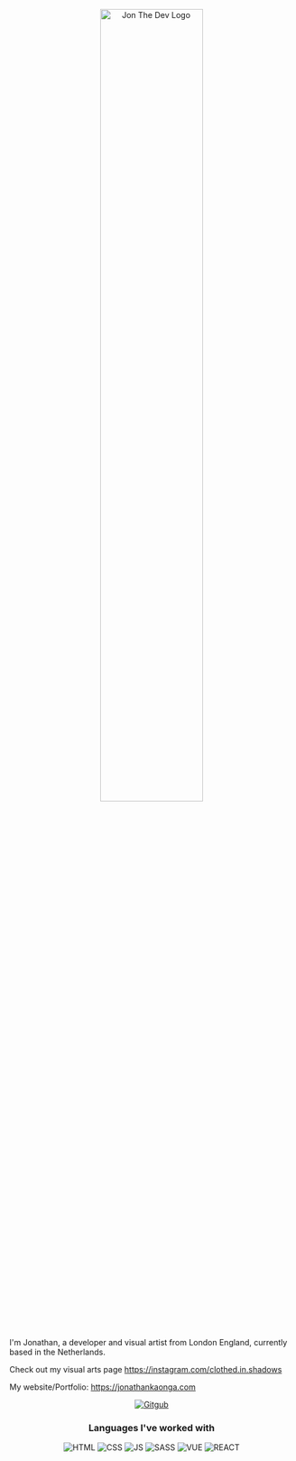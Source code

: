 <p align="center">
  <a href="https://github.com/jonthedev"><img src="https://github.com/jonthedev/jonthedev/" alt="Jon The Dev Logo" width="60%"></a>
</p>
  
I'm Jonathan, a developer and visual artist from London England, currently based in the Netherlands.

Check out my visual arts page https://instagram.com/clothed.in.shadows

My website/Portfolio: https://jonathankaonga.com
<p align="center">
 <a href="https://github.com/jonthedev"><img src="https://img.shields.io/badge/GitHub-100000?style=for-the-badge&logo=github&logoColor=white" alt="Gitgub"></a>
</p>

<h3 align="center">Languages I've worked with</h3>
<p align="center">
  <img src="https://img.shields.io/badge/HTML5-E34F26?style=for-the-badge&logo=html5&logoColor=white" alt="HTML">
  <img src="https://img.shields.io/badge/CSS-239120?&style=for-the-badge&logo=css3&logoColor=white" alt="CSS">
  <img src="https://img.shields.io/badge/JavaScript-323330?style=for-the-badge&logo=javascript&logoColor=F7DF1E" alt="JS">
  <img src="https://img.shields.io/badge/Sass-CC6699?style=for-the-badge&logo=sass&logoColor=white" alt="SASS">
  <img src="https://img.shields.io/badge/Vue-42b883?style=for-the-badge&logo=vue&logoColor=white" alt="VUE">
  <img src="https://img.shields.io/badge/React-00d8ff?style=for-the-badge&logo=react&logoColor=white" alt="REACT">
</p>

